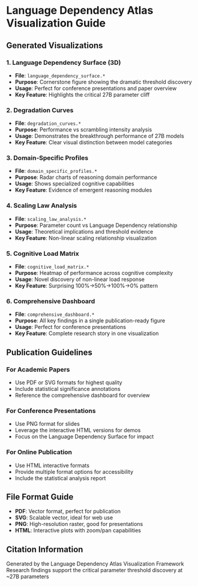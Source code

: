 
# Language Dependency Atlas Visualization Guide

## Generated Visualizations

### 1. Language Dependency Surface (3D)
- **File**: `language_dependency_surface.*`
- **Purpose**: Cornerstone figure showing the dramatic threshold discovery
- **Usage**: Perfect for conference presentations and paper overview
- **Key Feature**: Highlights the critical 27B parameter cliff

### 2. Degradation Curves
- **File**: `degradation_curves.*`
- **Purpose**: Performance vs scrambling intensity analysis
- **Usage**: Demonstrates the breakthrough performance of 27B models
- **Key Feature**: Clear visual distinction between model categories

### 3. Domain-Specific Profiles
- **File**: `domain_specific_profiles.*`
- **Purpose**: Radar charts of reasoning domain performance
- **Usage**: Shows specialized cognitive capabilities
- **Key Feature**: Evidence of emergent reasoning modules

### 4. Scaling Law Analysis
- **File**: `scaling_law_analysis.*`
- **Purpose**: Parameter count vs Language Dependency relationship
- **Usage**: Theoretical implications and threshold evidence
- **Key Feature**: Non-linear scaling relationship visualization

### 5. Cognitive Load Matrix
- **File**: `cognitive_load_matrix.*`
- **Purpose**: Heatmap of performance across cognitive complexity
- **Usage**: Novel discovery of non-linear load response
- **Key Feature**: Surprising 100%→50%→100%→0% pattern

### 6. Comprehensive Dashboard
- **File**: `comprehensive_dashboard.*`
- **Purpose**: All key findings in a single publication-ready figure
- **Usage**: Perfect for conference presentations
- **Key Feature**: Complete research story in one visualization

## Publication Guidelines

### For Academic Papers
- Use PDF or SVG formats for highest quality
- Include statistical significance annotations
- Reference the comprehensive dashboard for overview

### For Conference Presentations
- Use PNG format for slides
- Leverage the interactive HTML versions for demos
- Focus on the Language Dependency Surface for impact

### For Online Publication
- Use HTML interactive formats
- Provide multiple format options for accessibility
- Include the statistical analysis report

## File Format Guide
- **PDF**: Vector format, perfect for publication
- **SVG**: Scalable vector, ideal for web use
- **PNG**: High-resolution raster, good for presentations
- **HTML**: Interactive plots with zoom/pan capabilities

## Citation Information
Generated by the Language Dependency Atlas Visualization Framework
Research findings support the critical parameter threshold discovery at ~27B parameters
